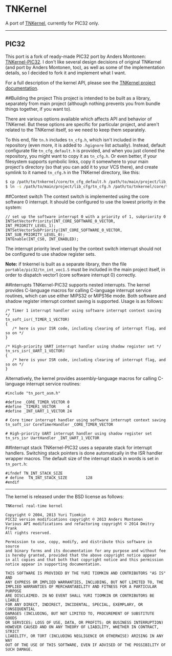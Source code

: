 TNKernel
==============

A port of [TNKernel](http://www.tnkernel.com/ "TNKernel"), currently for PIC32 only.

---
PIC32
--------------

This port is a fork of ready-made PIC32 port by Anders Montonen: [TNKernel-PIC32](https://github.com/andersm/TNKernel-PIC32 "TNKernel-PIC32"). I don't like several design decisions of original TNKernel (and port by Anders Montonen, too), as well as some of the implementation details, so I decided to fork it and implement what I want.

For a full description of the kernel API, please see the [TNKernel project documentation](http://www.tnkernel.com/tn_description.html "TNKernel project documentation").

##Building the project
This project is intended to be built as a library, separately from main project (although nothing prevents you from bundle things together, if you want to).

There are various options available which affects API and behavior of TNKernel. But these options are specific for particular project, and aren't related to the TNKernel itself, so we need to keep them separately.

To this end, file `tn.h` includes `tn_cfg.h`, which isn't included in the repository (even more, it is added to `.hgignore` list actually). Instead, default configurate file `tn_cfg_default.h` is provided, and when you just cloned the repository, you might want to copy it as `tn_cfg.h`. Or even better, if your filesystem supports symbolic links, copy it somewhere to your main project's directory (so that you can add it to your VCS there), and create symlink to it named `tn_cfg.h` in the TNKernel directory, like this:

```bash
$ cp /path/to/tnkernel/core/tn_cfg_default.h /path/to/main/project/lib_cfg/tn_cfg.h
$ ln -s /path/to/main/project/lib_cfg/tn_cfg.h /path/to/tnkernel/core/tn_cfg.h
```


##Context switch
The context switch is implemented using the core software 0 interrupt. It should be configured to use the lowest priority in the system:

    // set up the software interrupt 0 with a priority of 1, subpriority 0
    INTSetVectorPriority(INT_CORE_SOFTWARE_0_VECTOR, INT_PRIORITY_LEVEL_1);
    INTSetVectorSubPriority(INT_CORE_SOFTWARE_0_VECTOR, INT_SUB_PRIORITY_LEVEL_0);
    INTEnable(INT_CS0, INT_ENABLED);

The interrupt priority level used by the context switch interrupt should not be configured to use shadow register sets.

**Note:** if tnkernel is built as a separate library, then the file `portable/pic32/tn_int_vec1.S` must be included in the main project itself, in order to dispatch vector1 (core software interrupt 0) correctly.

##Interrupts
TNKernel-PIC32 supports nested interrupts. The kernel provides C-language macros for calling C-language interrupt service routines, which can use either MIPS32 or MIPS16e mode. Both software and shadow register interrupt context saving is supported. Usage is as follows:

    /* Timer 1 interrupt handler using software interrupt context saving */
    tn_soft_isr(_TIMER_1_VECTOR)
    {
       /* here is your ISR code, including clearing of interrupt flag, and so on */
    }

    /* High-priority UART interrupt handler using shadow register set */
    tn_srs_isr(_UART_1_VECTOR)
    {
       /* here is your ISR code, including clearing of interrupt flag, and so on */
    }


Alternatively, the kernel provides assembly-language macros for calling C-language interrupt service routines:

    #include "tn_port_asm.h"
    
    #define _CORE_TIMER_VECTOR 0
    #define _TIMER1_VECTOR     4
    #define _INT_UART_1_VECTOR 24
    
    # Core timer interrupt handler using software interrupt context saving
    tn_soft_isr CoreTimerHandler _CORE_TIMER_VECTOR
    
    # High-priority UART interrupt handler using shadow register set
    tn_srs_isr UartHandler _INT_UART_1_VECTOR

##Interrupt stack
TNKernel-PIC32 uses a separate stack for interrupt handlers. Switching stack pointers is done automatically in the ISR handler wrapper macros. The default size of the interrupt stack in words is set in `tn_port.h`:

    #ifndef TN_INT_STACK_SIZE
    # define  TN_INT_STACK_SIZE        128
    #endif
 
---

The kernel is released under the BSD license as follows:

    TNKernel real-time kernel

    Copyright © 2004, 2013 Yuri Tiomkin
    PIC32 version modifications copyright © 2013 Anders Montonen
    Various API modifications and refactoring copyright © 2014 Dmitry Frank
    All rights reserved.

    Permission to use, copy, modify, and distribute this software in source
    and binary forms and its documentation for any purpose and without fee
    is hereby granted, provided that the above copyright notice appear
    in all copies and that both that copyright notice and this permission
    notice appear in supporting documentation.

    THIS SOFTWARE IS PROVIDED BY THE YURI TIOMKIN AND CONTRIBUTORS "AS IS" AND
    ANY EXPRESS OR IMPLIED WARRANTIES, INCLUDING, BUT NOT LIMITED TO, THE
    IMPLIED WARRANTIES OF MERCHANTABILITY AND FITNESS FOR A PARTICULAR PURPOSE
    ARE DISCLAIMED. IN NO EVENT SHALL YURI TIOMKIN OR CONTRIBUTORS BE LIABLE
    FOR ANY DIRECT, INDIRECT, INCIDENTAL, SPECIAL, EXEMPLARY, OR CONSEQUENTIAL
    DAMAGES (INCLUDING, BUT NOT LIMITED TO, PROCUREMENT OF SUBSTITUTE GOODS
    OR SERVICES; LOSS OF USE, DATA, OR PROFITS; OR BUSINESS INTERRUPTION)
    HOWEVER CAUSED AND ON ANY THEORY OF LIABILITY, WHETHER IN CONTRACT, STRICT
    LIABILITY, OR TORT (INCLUDING NEGLIGENCE OR OTHERWISE) ARISING IN ANY WAY
    OUT OF THE USE OF THIS SOFTWARE, EVEN IF ADVISED OF THE POSSIBILITY OF
    SUCH DAMAGE.
